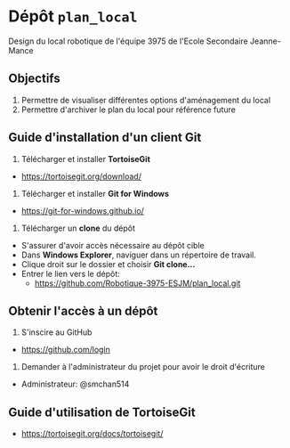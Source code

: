 # Dépôt `plan_local`
Design du local robotique de l'équipe 3975 de l'Ecole Secondaire Jeanne-Mance

## Objectifs
1. Permettre de visualiser différentes options d'aménagement du local
2. Permettre d'archiver le plan du local pour référence future

## Guide d'installation d'un client Git

1. Télécharger et installer __TortoiseGit__
  * https://tortoisegit.org/download/
1. Télécharger et installer __Git for Windows__
  * https://git-for-windows.github.io/
1. Télécharger un __clone__ du dépôt
  * S'assurer d'avoir accès nécessaire au dépôt cible
  * Dans __Windows Explorer__, naviguer dans un répertoire de travail.
  * Clique droit sur le dossier et choisir __Git clone...__
  * Entrer le lien vers le dépôt:
    * https://github.com/Robotique-3975-ESJM/plan_local.git
	
## Obtenir l'accès à un dépôt

1. S'inscire au GitHub
  * https://github.com/login
1. Demander à l'administrateur du projet pour avoir le droit d'écriture
  * Administrateur: @smchan514
	
## Guide d'utilisation de TortoiseGit

* https://tortoisegit.org/docs/tortoisegit/

